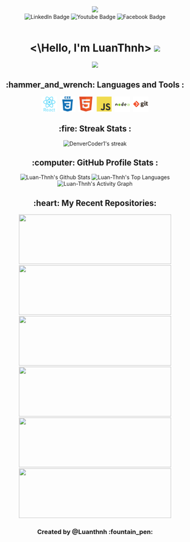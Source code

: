 <div id="header" align="center">
  <img src="https://media.giphy.com/media/M9gbBd9nbDrOTu1Mqx/giphy.gif" width="100"/>
</div>

<div id="badges" align="center">
   <a href="https://www.linkedin.com/in/luanthanh0322/" style="text-decoration: none">
    <img src="https://img.shields.io/badge/LinkedIn-blue?style=for-the-badge&logo=linkedin&logoColor=white" alt="LinkedIn Badge"/>
   </a>
  <a href="https://www.youtube.com/" style="text-decoration: none">
    <img src="https://img.shields.io/badge/YouTube-red?style=for-the-badge&logo=youtube&logoColor=white" alt="Youtube Badge"/>
  </a>
  <a href="http://facebook.com/luanthnh.dev/" style="text-decoration: none">
    <img src="https://img.shields.io/badge/Facebook-blue?style=for-the-badge&logo=facebook&logoColor=white" alt="Facebook Badge"/>
  </a>
  
  <div id="header" align="center">
    <img src="https://komarev.com/ghpvc/?username=yLuan-Thanhh&style=flat-square&color=blue" alt=""/>
  </div>
  
  <h1>
    <\Hello, I'm LuanThnh>
    <img src="https://media.giphy.com/media/hvRJCLFzcasrR4ia7z/giphy.gif" width="30px"/>
  </h1>
</div>


<div align="center">
  <img src="https://media.giphy.com/media/f3iwJFOVOwuy7K6FFw/giphy.gif" width="600"/>
</div>


<h2 align="center">:hammer_and_wrench: Languages and Tools :</h2>
 
<div align="center">
  <img src="https://github.com/devicons/devicon/blob/master/icons/react/react-original-wordmark.svg" title="React" alt="React" width="40" height="40"/>&nbsp;
  <img src="https://github.com/devicons/devicon/blob/master/icons/css3/css3-plain-wordmark.svg"  title="CSS3" alt="CSS" width="40" height="40"/>&nbsp;
  <img src="https://github.com/devicons/devicon/blob/master/icons/html5/html5-original.svg" title="HTML5" alt="HTML" width="40" height="40"/>&nbsp;
  <img src="https://github.com/devicons/devicon/blob/master/icons/javascript/javascript-original.svg" title="JavaScript" alt="JavaScript" width="40" height="40"/>&nbsp;
  <img src="https://github.com/devicons/devicon/blob/master/icons/nodejs/nodejs-original-wordmark.svg" title="NodeJS" alt="NodeJS" width="40" height="40"/>&nbsp;
  <img src="https://github.com/devicons/devicon/blob/master/icons/git/git-original-wordmark.svg" title="Git" **alt="Git" width="40" height="40"/>
</div>

<h2 align="center">:fire: Streak Stats :</h2>

<p align="center">
      <img title="🔥 Get streak stats for your profile at git.io/streak-stats" alt="DenverCoder1's streak" src="https://streak-stats.demolab.com/?user=DenverCoder1&theme=monokai-metallian&hide_border=true"/>
</p>

<h2 align="center">:computer: GitHub Profile Stats :</h2>

<div align="center">
  <img alt="Luan-Thnh's Github Stats" src="https://github-readme-stats.vercel.app/api?username=luan-thnh&show_icons=true&include_all_commits=true&count_private=true&theme=react&hide_border=true&bg_color=1F222E&title_color=F85D7F&icon_color=F8D866" height="192px"/>
  <img alt="Luan-Thnh's Top Languages" src="https://github-readme-stats.vercel.app/api/top-langs/?username=luan-thnh&langs_count=8&layout=compact&theme=react&hide_border=true&bg_color=1F222E&title_color=F85D7F&icon_color=F8D866&hide=Jupyter%20Notebook,Roff" height="192px"/>
  <img alt="Luan-Thnh's Activity Graph" src="https://github-readme-activity-graph.cyclic.app/graph/?username=luan-thnh&bg_color=1F222E&color=F8D866&line=F85D7F&point=FFFFFF&hide_border=true" /></a>
</div>

<h2 align="center">:heart: My Recent Repositories:</h2>

<div align="center">
  <a href="https://github.com/luan-thnh/music-player"><img src="https://github-readme-stats.vercel.app/api/pin/?username=luan-thnh&repo=music-player&theme=react&hide_border=true&bg_color=1F222E&title_color=F85D7F&icon_color=F8D866" height="130px" width="400px"/></a>
  <a href="https://github.com/luan-thnh/lets-food"><img src="https://github-readme-stats.vercel.app/api/pin/?username=luan-thnh&repo=lets-food&theme=react&hide_border=true&bg_color=1F222E&title_color=F85D7F&icon_color=F8D866" height="130px" width="400px"/></a>
  <a href="https://github.com/luan-thnh/todo-list"><img src="https://github-readme-stats.vercel.app/api/pin/?username=luan-thnh&repo=todo-list&theme=react&hide_border=true&bg_color=1F222E&title_color=F85D7F&icon_color=F8D866" height="130px" width="400px"/></a>
  <a href="https://github.com/luan-thnh/foodyar"><img src="https://github-readme-stats.vercel.app/api/pin/?username=luan-thnh&repo=foodyar&theme=react&hide_border=true&bg_color=1F222E&title_color=F85D7F&icon_color=F8D866" height="130px" width="400px"/></a>
  <a href="https://github.com/luan-thnh/github-shop"><img src="https://github-readme-stats.vercel.app/api/pin/?username=luan-thnh&repo=github-shop&theme=react&hide_border=true&bg_color=1F222E&title_color=F85D7F&icon_color=F8D866" height="130px" width="400px"/></a>
  <a href="https://github.com/luan-thnh/finsweet"><img src="https://github-readme-stats.vercel.app/api/pin/?username=luan-thnh&repo=finsweet&theme=react&hide_border=true&bg_color=1F222E&title_color=F85D7F&icon_color=F8D866" height="130px" width="400px"/></a>
</div>

<h3 align="center">Created by @Luanthnh :fountain_pen:</h3>
